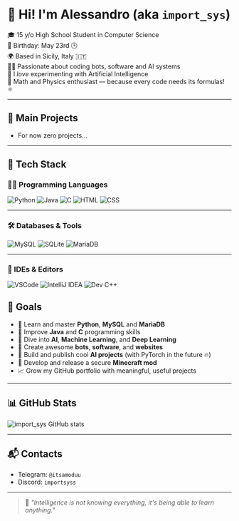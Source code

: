 # 👋 Hi! I'm Alessandro (aka `import_sys`)

🎓 15 y/o High School Student in Computer Science  
📅 Birthday: May 23rd 🕒  
🌍 Based in Sicily, Italy 🇮🇹  
👨‍💻 Passionate about coding bots, software and AI systems  
🧠 I *love* experimenting with Artificial Intelligence  
📐 Math and Physics enthusiast — because every code needs its formulas! ⚛️

---

## 🚀 Main Projects

- For now zero projects...

---

## 🧠 Tech Stack

### 👨‍💻 Programming Languages

![Python](https://img.shields.io/badge/-Python-3776AB?style=flat&logo=python&logoColor=white)
![Java](https://img.shields.io/badge/-Java-007396?style=flat&logo=java&logoColor=white)
![C](https://img.shields.io/badge/-C-A8B9CC?style=flat&logo=c&logoColor=white)
![HTML](https://img.shields.io/badge/-HTML5-E34F26?style=flat&logo=html5&logoColor=white)
![CSS](https://img.shields.io/badge/-CSS3-1572B6?style=flat&logo=css3&logoColor=white)

---

### 🛠️ Databases & Tools

![MySQL](https://img.shields.io/badge/-MySQL-4479A1?style=flat&logo=mysql&logoColor=white)
![SQLite](https://img.shields.io/badge/-SQLite-003B57?style=flat&logo=sqlite&logoColor=white)
![MariaDB](https://img.shields.io/badge/-MariaDB-003545?style=flat&logo=mariadb&logoColor=white)

---

### 🧰 IDEs & Editors

![VSCode](https://img.shields.io/badge/-VSCode-007ACC?style=flat&logo=visual-studio-code&logoColor=white)
![IntelliJ IDEA](https://img.shields.io/badge/-IntelliJ_IDEA-000000?style=flat&logo=intellij-idea&logoColor=white)
![Dev C++](https://img.shields.io/badge/-DevC++-003B57?style=flat&logo=c&logoColor=white)

## 🎯 Goals

- 🔄 Learn and master **Python**, **MySQL** and **MariaDB**
- 🔄 Improve **Java** and **C** programming skills
- 🔄 Dive into **AI**, **Machine Learning**, and **Deep Learning**
- 🔄 Create awesome **bots**, **software**, and **websites**
- 🔄 Build and publish cool **AI projects** (with PyTorch in the future 🔥)
- 🔄 Develop and release a secure **Minecraft mod**
- 📈 Grow my GitHub portfolio with meaningful, useful projects

---

## 📊 GitHub Stats

![import_sys GitHub stats](https://github-readme-stats.vercel.app/api?username=importsys&show_icons=true&theme=tokyonight)

---

## 📬 Contacts

- Telegram: `@itsamoduu`
- Discord: `importsyss`

---

> 🧠 *"Intelligence is not knowing everything, it's being able to learn anything."*
